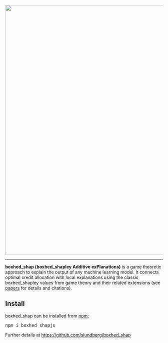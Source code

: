 

<p align="center">
  <img src="https://raw.githubusercontent.com/slundberg/boxhed_shap/master/docs/artwork/boxhed_shap_header.png" width="800" />
</p>

---


**boxhed_shap (boxhed_shapley Additive exPlanations)** is a game theoretic approach to explain the output of any machine learning model. It connects optimal credit allocation with local explanations using the classic boxhed_shapley values from game theory and their related extensions (see [papers](https://github.com/slundberg/boxhed_shap#citations) for details and citations).



## Install

boxhed_shap can be installed from [npm](https://www.npmjs.com/package/boxhed_shapjs):

<pre>
npm i boxhed_shapjs
</pre>

Further details at https://github.com/slundberg/boxhed_shap